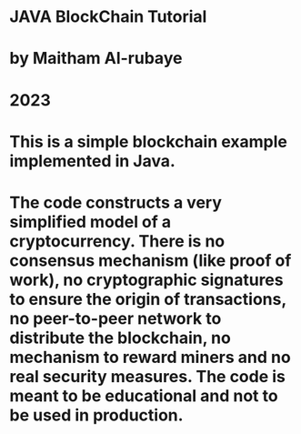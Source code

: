 # JAVA BlockChain Tutorial
# by Maitham Al-rubaye
# 2023

# This is a simple blockchain example implemented in Java.

# The code constructs a very simplified model of a cryptocurrency. There is no consensus mechanism (like proof of work), no cryptographic signatures to ensure the origin of transactions, no peer-to-peer network to distribute the blockchain, no mechanism to reward miners and no real security measures. The code is meant to be educational and not to be used in production.
